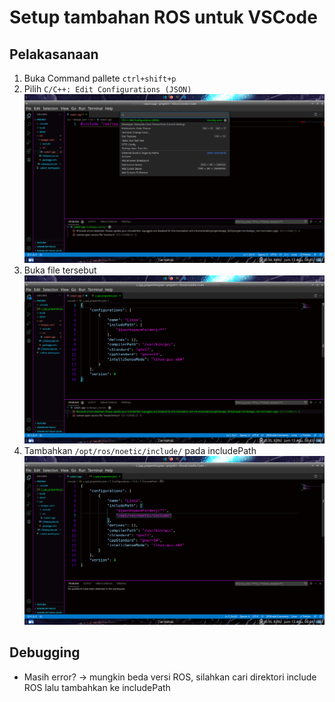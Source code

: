 # Setup tambahan ROS untuk VSCode

## Pelakasanaan

1. Buka Command pallete `ctrl+shift+p`
2. Pilih `C/C++: Edit Configurations (JSON)`  
   ![](image/roserror2.png)
3. Buka file tersebut
   ![](image/roserror3.png)
4. Tambahkan `/opt/ros/noetic/include/` pada includePath
   ![](image/roserror4.png)

## Debugging

- Masih error? -> mungkin beda versi ROS, silahkan cari direktori include ROS lalu tambahkan ke includePath
